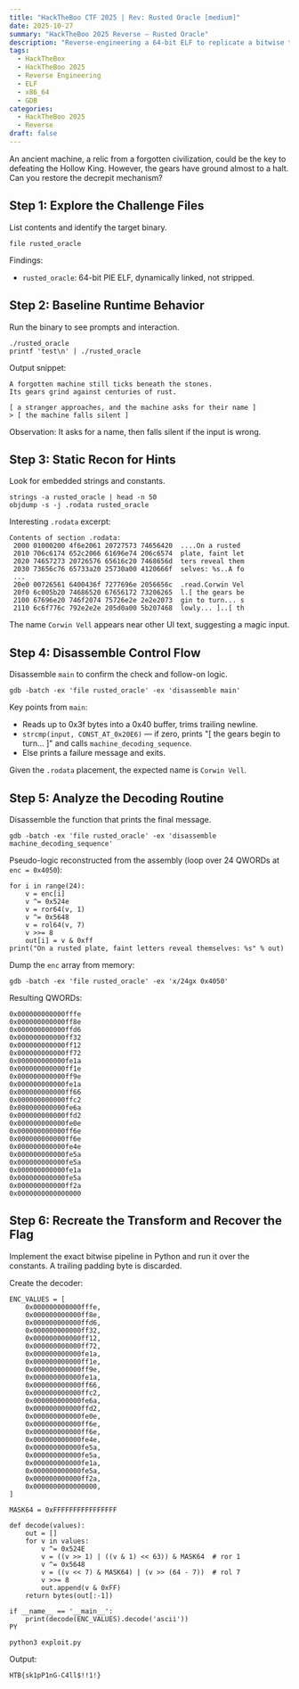 ```yaml
---
title: "HackTheBoo CTF 2025 | Rev: Rusted Oracle [medium]"
date: 2025-10-27
summary: "HackTheBoo 2025 Reverse — Rusted Oracle"
description: "Reverse-engineering a 64-bit ELF to replicate a bitwise transform over QWORD constants and recover the flag."
tags:
  - HackTheBox
  - HackTheBoo 2025
  - Reverse Engineering
  - ELF
  - x86_64
  - GDB
categories:
  - HackTheBoo 2025
  - Reverse
draft: false
---
```


An ancient machine, a relic from a forgotten civilization, could be the key to defeating the Hollow King. However, the gears have ground almost to a halt. Can you restore the decrepit mechanism?

## Step 1: Explore the Challenge Files

List contents and identify the target binary.

```
file rusted_oracle
```

Findings:

- `rusted_oracle`: 64-bit PIE ELF, dynamically linked, not stripped.

## Step 2: Baseline Runtime Behavior

Run the binary to see prompts and interaction.

```
./rusted_oracle
printf 'test\n' | ./rusted_oracle
```

Output snippet:

```
A forgotten machine still ticks beneath the stones.
Its gears grind against centuries of rust.

[ a stranger approaches, and the machine asks for their name ]
> [ the machine falls silent ]
```

Observation: It asks for a name, then falls silent if the input is wrong.

## Step 3: Static Recon for Hints

Look for embedded strings and constants.

```
strings -a rusted_oracle | head -n 50
objdump -s -j .rodata rusted_oracle
```

Interesting `.rodata` excerpt:

```
Contents of section .rodata:
 2000 01000200 4f6e2061 20727573 74656420  ....On a rusted 
 2010 706c6174 652c2066 61696e74 206c6574  plate, faint let
 2020 74657273 20726576 65616c20 7468656d  ters reveal them
 2030 73656c76 65733a20 25730a00 4120666f  selves: %s..A fo
 ...
 20e0 00726561 6400436f 7277696e 2056656c  .read.Corwin Vel
 20f0 6c005b20 74686520 67656172 73206265  l.[ the gears be
 2100 67696e20 746f2074 75726e2e 2e2e2073  gin to turn... s
 2110 6c6f776c 792e2e2e 205d0a00 5b207468  lowly... ]..[ th
```

The name `Corwin Vell` appears near other UI text, suggesting a magic input.

## Step 4: Disassemble Control Flow

Disassemble `main` to confirm the check and follow-on logic.

```
gdb -batch -ex 'file rusted_oracle' -ex 'disassemble main'
```

Key points from `main`:

- Reads up to 0x3f bytes into a 0x40 buffer, trims trailing newline.
- `strcmp(input, CONST_AT_0x20E6)` — if zero, prints "[ the gears begin to turn... ]" and calls `machine_decoding_sequence`.
- Else prints a failure message and exits.

Given the `.rodata` placement, the expected name is `Corwin Vell`.

## Step 5: Analyze the Decoding Routine

Disassemble the function that prints the final message.

```
gdb -batch -ex 'file rusted_oracle' -ex 'disassemble machine_decoding_sequence'
```

Pseudo-logic reconstructed from the assembly (loop over 24 QWORDs at `enc = 0x4050`):

```
for i in range(24):
    v = enc[i]
    v ^= 0x524e
    v = ror64(v, 1)
    v ^= 0x5648
    v = rol64(v, 7)
    v >>= 8
    out[i] = v & 0xff
print("On a rusted plate, faint letters reveal themselves: %s" % out)
```

Dump the `enc` array from memory:

```
gdb -batch -ex 'file rusted_oracle' -ex 'x/24gx 0x4050'
```

Resulting QWORDs:

```
0x000000000000fffe
0x000000000000ff8e
0x000000000000ffd6
0x000000000000ff32
0x000000000000ff12
0x000000000000ff72
0x000000000000fe1a
0x000000000000ff1e
0x000000000000ff9e
0x000000000000fe1a
0x000000000000ff66
0x000000000000ffc2
0x000000000000fe6a
0x000000000000ffd2
0x000000000000fe0e
0x000000000000ff6e
0x000000000000ff6e
0x000000000000fe4e
0x000000000000fe5a
0x000000000000fe5a
0x000000000000fe1a
0x000000000000fe5a
0x000000000000ff2a
0x0000000000000000
```

## Step 6: Recreate the Transform and Recover the Flag

Implement the exact bitwise pipeline in Python and run it over the constants. A trailing padding byte is discarded.

Create the decoder:

```
ENC_VALUES = [
    0x000000000000fffe,
    0x000000000000ff8e,
    0x000000000000ffd6,
    0x000000000000ff32,
    0x000000000000ff12,
    0x000000000000ff72,
    0x000000000000fe1a,
    0x000000000000ff1e,
    0x000000000000ff9e,
    0x000000000000fe1a,
    0x000000000000ff66,
    0x000000000000ffc2,
    0x000000000000fe6a,
    0x000000000000ffd2,
    0x000000000000fe0e,
    0x000000000000ff6e,
    0x000000000000ff6e,
    0x000000000000fe4e,
    0x000000000000fe5a,
    0x000000000000fe5a,
    0x000000000000fe1a,
    0x000000000000fe5a,
    0x000000000000ff2a,
    0x0000000000000000,
]

MASK64 = 0xFFFFFFFFFFFFFFFF

def decode(values):
    out = []
    for v in values:
        v ^= 0x524E
        v = ((v >> 1) | ((v & 1) << 63)) & MASK64  # ror 1
        v ^= 0x5648
        v = ((v << 7) & MASK64) | (v >> (64 - 7))  # rol 7
        v >>= 8
        out.append(v & 0xFF)
    return bytes(out[:-1])

if __name__ == '__main__':
    print(decode(ENC_VALUES).decode('ascii'))
PY
```

```
python3 exploit.py
```

Output:

```
HTB{sk1pP1nG-C4ll$!!1!}
```

